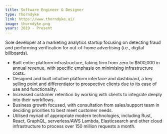 ```yaml
---
title: Software Engineer & Designer
type: Thorndyke
link: https://www.thorndyke.ai/
image: thorndyke.png
years: 2019 - Present
---
```


Sole developer at a marketing analytics startup focusing on detecting fraud and performing verification for out-of-home advertising (i.e., digital billboards).

- Built entire platform infrastructure, taking firm from zero to $500,000 in annual revenue, with specific emphasis on minimising infrastructure costs.
- Designed and built intuitive platform interface and dashboard, a key selling point and differentiator to prospective clients due to its ease of use and functionality.
- Increased customer retention by working with clients to integrate deeply into their workflows.
- Business growth focused, with consultation from sales/support team in deciding priorities to best meet customer needs.
- Utilised myriad of appropriate modern technologies, including Rust, React, GraphQL, serverless/AWS Lambda, Elasticsearch and other cloud infrastructure to process over 150 million requests a month.
